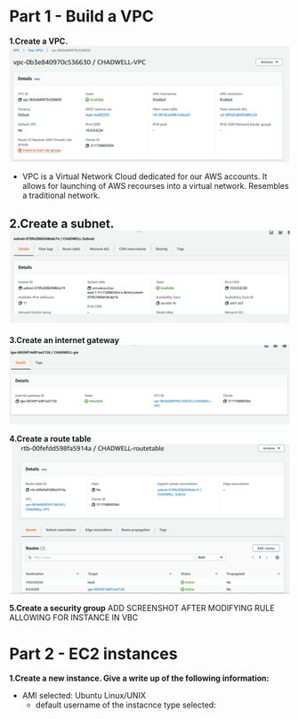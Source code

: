 # Part 1 - Build a VPC

**1.Create a VPC.**
![VPC](images/VPC.png)
- VPC is a Virtual Network Cloud dedicated for our AWS accounts. It allows for launching of AWS recourses into a virtual network. Resembles a traditional network.

 **2.Create a subnet.**
![Subnet](images/SUBNET.png)
-

 **3.Create an internet gateway**
 ![gw](images/GW.png)

**4.Create a route table**
 ![RT](images/RT.png)

**5.Create a security group**
 ADD SCREENSHOT AFTER MODIFYING RULE ALLOWING FOR INSTANCE IN VBC


 # Part 2 - EC2 instances

 **1.Create a new instance. Give a write up of the following information:**
 - AMI selected: Ubuntu Linux/UNIX
    - default username of the instacnce type selected:





